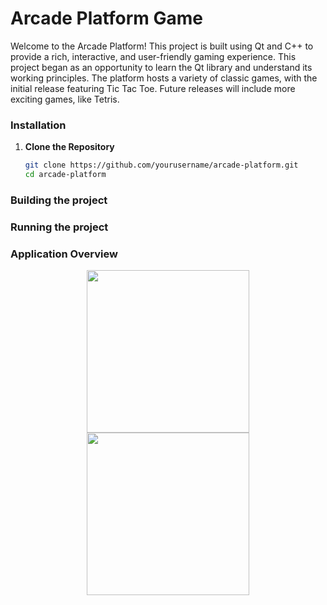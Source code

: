 # Arcade Platform Game

Welcome to the Arcade Platform! This project is built using Qt and C++ to provide a rich, interactive, and user-friendly gaming experience. This project began as an opportunity to learn the Qt library and understand its working principles. The platform hosts a variety of classic games, with the initial release featuring Tic Tac Toe. Future releases will include more exciting games, like Tetris.

### Installation

1. **Clone the Repository**
   ```bash
   git clone https://github.com/yourusername/arcade-platform.git
   cd arcade-platform

### Building the project

### Running the project

### Application Overview
<p align="center">
    <img src="./Images/TicTacToe/Samples/ArcadePlatform_main_window.png" height="260">
    <img src="./Images/TicTacToe/Samples/TicTacToe_main_window.png" height="260">
</p>
